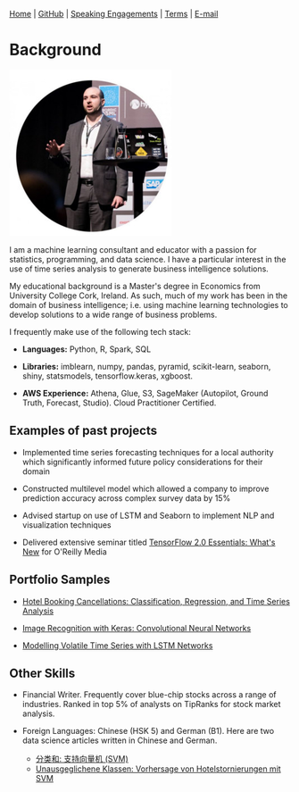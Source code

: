 [Home](https://mgcodesandstats.github.io/) |
[GitHub](https://github.com/mgcodesandstats) |
[Speaking Engagements](https://mgcodesandstats.github.io/speaking-engagements/) |
[Terms](https://mgcodesandstats.github.io/terms/) |
[E-mail](mailto:contact@michael-grogan.com)

# Background

![profile](resize-0251.jpg)

I am a machine learning consultant and educator with a passion for statistics, programming, and data science. I have a particular interest in the use of time series analysis to generate business intelligence solutions.

My educational background is a Master's degree in Economics from University College Cork, Ireland. As such, much of my work has been in the domain of business intelligence; i.e. using machine learning technologies to develop solutions to a wide range of business problems.

I frequently make use of the following tech stack:

* **Languages:** Python, R, Spark, SQL

* **Libraries:** imblearn, numpy, pandas, pyramid, scikit-learn, seaborn, shiny, statsmodels, tensorflow.keras, xgboost.

* **AWS Experience:** Athena, Glue, S3, SageMaker (Autopilot, Ground Truth, Forecast, Studio). Cloud Practitioner Certified.

## Examples of past projects

* Implemented time series forecasting techniques for a local authority which significantly informed future policy considerations for their domain

* Constructed multilevel model which allowed a company to improve prediction accuracy across complex survey data by 15%

* Advised startup on use of LSTM and Seaborn to implement NLP and visualization techniques

* Delivered extensive seminar titled [TensorFlow 2.0 Essentials: What's New](https://learning.oreilly.com/live-training/courses/tensorflow-20-essentials-whats-new/0636920307167/) for O'Reilly Media

## Portfolio Samples

* [Hotel Booking Cancellations: Classification, Regression, and Time Series Analysis](https://www.michael-grogan.com/hotel-modelling)

* [Image Recognition with Keras: Convolutional Neural Networks](https://www.michael-grogan.com/image-recognition-with-keras-convolutional-neural-networks/)

* [Modelling Volatile Time Series with LSTM Networks](https://www.michael-grogan.com/lstm-rainfall/)

## Other Skills

* Financial Writer. Frequently cover blue-chip stocks across a range of industries. Ranked in top 5% of analysts on TipRanks for stock market analysis.

* Foreign Languages: Chinese (HSK 5) and German (B1). Here are two data science articles written in Chinese and German.
    + [分类和: 支持向量机 (SVM)](https://www.michael-grogan.com/hotel-modelling/articles/unbalanced_svm_chinese)
    + [Unausgeglichene Klassen: Vorhersage von Hotelstornierungen mit SVM](https://www.michael-grogan.com/hotel-modelling/articles/unbalanced_svm_deutsch) 
